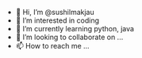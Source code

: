 - 👋 Hi, I’m @sushilmakjau
- 👀 I’m interested in coding
- 🌱 I’m currently learning python, java
- 💞️ I’m looking to collaborate on ...
- 📫 How to reach me ...

<!---
sushilmakjau/sushilmakjau is a ✨ special ✨ repository because its `README.md` (this file) appears on your GitHub profile.
You can click the Preview link to take a look at your changes.
--->
